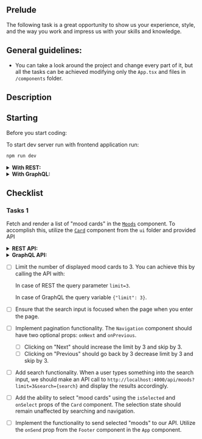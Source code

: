 ## Prelude

The following task is a great opportunity to show us your experience, style, and the way you work and impress us with your skills and knowledge.

## General guidelines:

- You can take a look around the project and change every part of it, but all the tasks can be achieved modifying only the `App.tsx` and files in `/components` folder.

## Description

## Starting 
Before you start coding:

To start dev server run with frontend application run:
```cmd
npm run dev
```

<details>
<summary><strong>With REST:</strong></summary>
<p></p>
<p>To start the REST server run:</p>


```cmd
npm run serve:rest
```
</details>

<details>
<summary><strong>With GraphQL:</strong></summary>
<p></p>
<p>To start the GraphQL server run:</p>


```cmd
npm run serve:graphql
```
</details>


## Checklist
### Tasks 1

Fetch and render a list of "mood cards" in the [`Moods`](./src/components/Moods.tsx) component. To accomplish this, utilize the [`Card`](./src/ui/Card.tsx) component from the `ui` folder and provided API


<details>
<summary><strong>REST API:</strong></summary>


GET request should be send to http://localhost:4000/api/moods

Types for the REST response can be found in [./src/types/rest/index.ts](./src/types/rest/index.ts)

Example REST response:
```json
{
  "moods": [
    {
      "id": "1a2b3c",
      "emoji": "😊",
      "title": "Happy",
      "description": "Feeling joyful, content, or delighted."
    }
  ],
  "pagination": {
    "limit": "1",
    "count": 40
  }
}
```
</details>

<details>
<summary><strong>GraphQL API:</strong></summary>
To run `<App />` in GraphQL mode go to [./src/main.tsx](./src/main.tsx) and change `Root` to `<Root type="graphql">`

Send query request to http://localhost:4000/graphql

Types for the GraphQL response can be found in [./src/types/graphql/index.ts](./src/types/graphql/index.ts)

Example GraphQL response:
```json
{
  "data": {
    "getMoods": {
      "moods": [
        {
          "description": "Feeling joyful, content, or delighted.",
          "id": "1a2b3c",
          "emoji": "😊",
          "title": "Happy"
        }
      ],
      "pagination": {
        "count": 40,
        "limit": 1,
        "skip": 0
      }
    }
  }
}
```
</details>

- [ ] Limit the number of displayed mood cards to 3. You can achieve this by calling the API with:

  In case of REST the query parameter `limit=3`.
  
  In case of GraphQL the query variable `{"limit": 3}`.

- [ ] Ensure that the search input is focused when the page when you enter the page.

- [ ] Implement pagination functionality. The `Navigation` component should have two optional props: `onNext` and `onPrevious`. 
  - [ ] Clicking on "Next" should increase the limit by 3 and skip by 3. 
  - [ ] Clicking on "Previous" should go back by 3 decrease limit by 3 and skip by 3.

- [ ] Add search functionality. When a user types something into the search input, we should make an API call to `http://localhost:4000/api/moods?limit=3&search={search}` and display the results accordingly.

- [ ] Add the ability to select "mood cards" using the `isSelected` and `onSelect` props of the `Card` component. The selection state should remain unaffected by searching and navigation.

- [ ] Implement the functionality to send selected "moods" to our API. Utilize the `onSend` prop from the `Footer` component in the `App` component.
